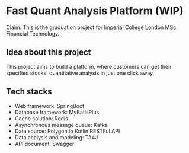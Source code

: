 # Fast Quant Analysis Platform (WIP)
Claim: This is the graduation project for Imperial College London MSc Financial Technology.

## Idea about this project
This project aims to build a platform, where customers can get their specified stocks' quantitative analysis in just one click away.

## Tech stacks
- Web framework: SpringBoot
- Database framework: MyBatisPlus
- Cache solution: Redis
- Asynchronous message queue: Kafka
- Data source: Polygon.io Kotlin RESTFul API
- Data analysis and modeling: TA4J
- API document: Swagger
